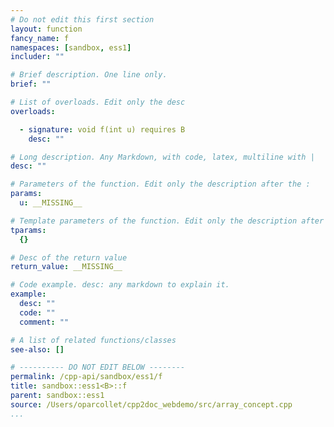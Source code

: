 ```yaml
---
# Do not edit this first section
layout: function
fancy_name: f
namespaces: [sandbox, ess1]
includer: ""

# Brief description. One line only.
brief: ""

# List of overloads. Edit only the desc
overloads:

  - signature: void f(int u) requires B
    desc: ""

# Long description. Any Markdown, with code, latex, multiline with |
desc: ""

# Parameters of the function. Edit only the description after the :
params:
  u: __MISSING__

# Template parameters of the function. Edit only the description after the :
tparams:
  {}

# Desc of the return value
return_value: __MISSING__

# Code example. desc: any markdown to explain it.
example:
  desc: ""
  code: ""
  comment: ""

# A list of related functions/classes
see-also: []

# ---------- DO NOT EDIT BELOW --------
permalink: /cpp-api/sandbox/ess1/f
title: sandbox::ess1<B>::f
parent: sandbox::ess1
source: /Users/oparcollet/cpp2doc_webdemo/src/array_concept.cpp
...
```


